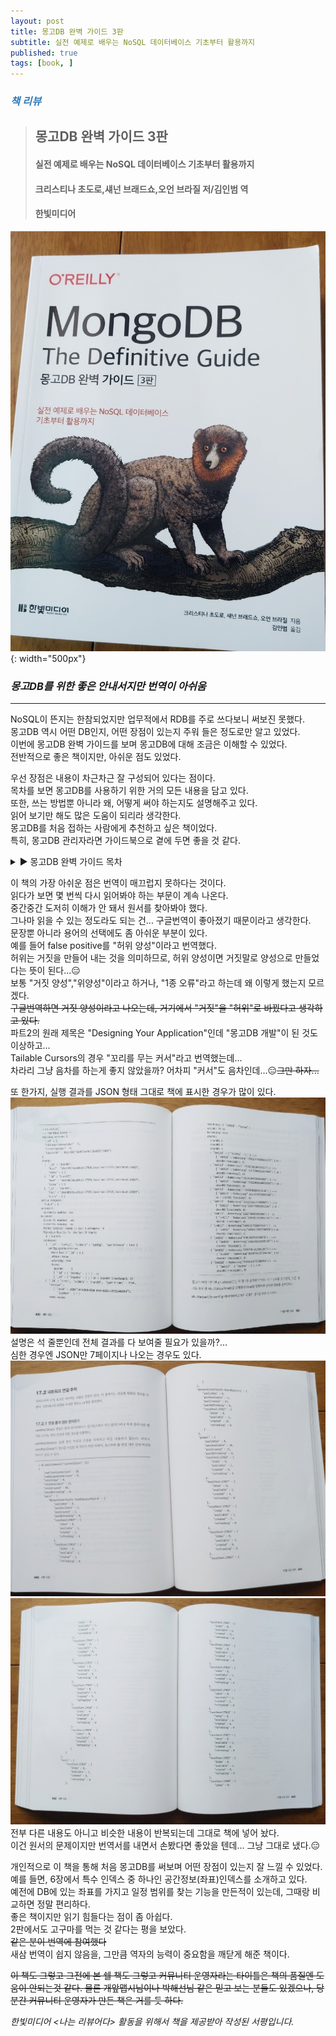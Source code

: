 ```yaml
---
layout: post
title: 몽고DB 완벽 가이드 3판
subtitle: 실전 예제로 배우는 NoSQL 데이터베이스 기초부터 활용까지
published: true
tags: [book, ]
---
```


### <span style="color:#337ab7;">***책 리뷰***</span>
>## **몽고DB 완벽 가이드 3판**
>#### 실전 예제로 배우는 NoSQL 데이터베이스 기초부터 활용까지
>#### 크리스티나 초도로,섀넌 브래드쇼,오언 브라질 저/김인범 역  
>#### 한빛미디어  

![몽고DB 완벽 가이드 3판](../../img/2021-04-02-몽고DB%20완벽%20가이드%203판/cover.jpg){: width="500px"}
### ***몽고DB를 위한 좋은 안내서지만 번역이 아쉬움***

---
  
NoSQL이 뜬지는 한참되었지만 업무적에서 RDB를 주로 쓰다보니 써보진 못했다.  
몽고DB 역시 어떤 DB인지, 어떤 장점이 있는지 주워 들은 정도로만 알고 있었다.  
이번에 몽고DB 완벽 가이드를 보며 몽고DB에 대해 조금은 이해할 수 있었다.  
전반적으로 좋은 책이지만, 아쉬운 점도 있었다.

우선 장점은 내용이 차근차근 잘 구성되어 있다는 점이다.  
목차를 보면 몽고DB를 사용하기 위한 거의 모든 내용을 담고 있다.  
또한, 쓰는 방법뿐 아니라 왜, 어떻게 써야 하는지도 설명해주고 있다.  
읽어 보기만 해도 많은 도움이 되리라 생각한다.  
몽고DB를 처음 접하는 사람에게 추천하고 싶은 책이었다.  
특히, 몽고DB 관리자라면 가이드북으로 곁에 두면 좋을 것 같다.  



<details>
    <summary>▶ 몽고DB 완벽 가이드 목차</summary>
    <blockquote>
        <ul>
            <li>PART I 몽고DB 시작<ul>
                    <li>몽고DB 소개</li>
                    <li>몽고DB 기본</li>
                    <li>도큐먼트 생성, 갱신, 삭제</li>
                    <li>쿼리</li>
                </ul>
            </li>
            <li>PART II 몽고DB 개발 <ul>
                    <li>인덱싱</li>
                    <li>특수 인덱스와 컬렉션 유형</li>
                    <li>집계 프레임워크</li>
                    <li>트랜잭션</li>
                    <li>애플리케이션 설계</li>
                </ul>
            </li>
            <li>PART III 복제 <ul>
                    <li>복제 셋 설정</li>
                    <li>복제 셋 구성 요소</li>
                    <li>애플리케이션에서 복제 셋 연결</li>
                    <li>관리</li>
                </ul>
            </li>
            <li>PART IV 샤딩 <ul>
                    <li>샤딩 소개</li>
                    <li>샤딩 구성</li>
                    <li>샤드 키 선정</li>
                    <li>샤딩 관리</li>
                </ul>
            </li>
            <li>PART V 애플리케이션 관리 <ul>
                    <li>애플리케이션 작업 확인</li>
                    <li>몽고DB 보안 소개</li>
                    <li>영속성</li>
                </ul>
            </li>
            <li>PART VI 서버 관리 <ul>
                    <li>몽고DB 시작과 중지</li>
                    <li>몽고DB 모니터링</li>
                    <li>백업</li>
                    <li>몽고DB 배포</li>
                </ul>
            </li>
        </ul>
    </blockquote>
</details>

이 책의 가장 아쉬운 점은 번역이 매끄럽지 못하다는 것이다.  
읽다가 보면 몇 번씩 다시 읽어봐야 하는 부문이 계속 나온다.  
중간중간 도저히 이해가 안 돼서 원서를 찾아봐야 했다.  
그나마 읽을 수 있는 정도라도 되는 건... 구글번역이 좋아졌기 때문이라고 생각한다.  
문장뿐 아니라 용어의 선택에도 좀 아쉬운 부분이 있다.  
예를 들어 false positive를 "허위 양성"이라고 번역했다.  
허위는 거짓을 만들어 내는 것을 의미하므로, 허위 양성이면 거짓말로 양성으로 만들었다는 뜻이 된다...😑    
보통 "거짓 양성","위양성"이라고 하거나, "1종 오류"라고 하는데 왜 이렇게 했는지 모르겠다.  
~~구글번역하면 거짓 양성이라고 나오는데, 거기에서 "거짓"을 "허위"로 바꿨다고 생각하고 있다.~~  
파트2의 원래 제목은 "Designing Your Application"인데 "몽고DB 개발"이 된 것도 이상하고...  
Tailable Cursors의 경우 "꼬리를 무는 커서"라고 번역했는데...  
차라리 그냥 음차를 하는게 좋지 않았을까? 어차피 "커서"도 음차인데...😑~~그만 하자...~~


또 한가지, 실행 결과를 JSON 형태 그대로 책에 표시한 경우가 많이 있다.  
![](../../img/2021-04-02-몽고DB%20완벽%20가이드%203판/1.jpg)  
설명은 석 줄뿐인데 전체 결과를 다 보여줄 필요가 있을까?...  
심한 경우엔 JSON만 7페이지나 나오는 경우도 있다.  
![](../../img/2021-04-02-몽고DB%20완벽%20가이드%203판/2.jpg)
![](../../img/2021-04-02-몽고DB%20완벽%20가이드%203판/3.jpg)  
전부 다른 내용도 아니고 비슷한 내용이 반복되는데 그대로 책에 넣어 놨다.  
이건 원서의 문제이지만 번역서를 내면서 손봤다면 좋았을 텐데... 그냥 그대로 냈다.😑  


개인적으로 이 책을 통해 처음 몽고DB를 써보며 어떤 장점이 있는지 잘 느낄 수 있었다.  
예를 들면, 6장에서 특수 인덱스 중 하나인 공간정보(좌표)인덱스를 소개하고 있다.  
예전에 DB에 있는 좌표를 가지고 일정 범위를 찾는 기능을 만든적이 있는데, 그때랑 비교하면 정말 편리하다.  
좋은 책이지만 읽기 힘들다는 점이 좀 아쉽다.  
2판에서도 고구마를 먹는 것 같다는 평을 보았다.  
~~같은 분이 번역에 참여했다~~  
새삼 번역이 쉽지 않음을, 그만큼 역자의 능력이 중요함을 깨닫게 해준 책이다.  

~~이 책도 그렇고 그전에 본 쉘 책도 그렇고 커뮤니티 운영자라는 타이틀은 책의 품질엔 도움이 안되는것 같다. 물론 개앞맵시님이나 박해선님 같은 믿고 보는 분들도 있겠으나, 당분간 커뮤니티 운영자가 만든 책은 거를 듯 하다.~~  

*한빛미디어 \<나는 리뷰어다\> 활동을 위해서 책을 제공받아 작성된 서평입니다.*  
